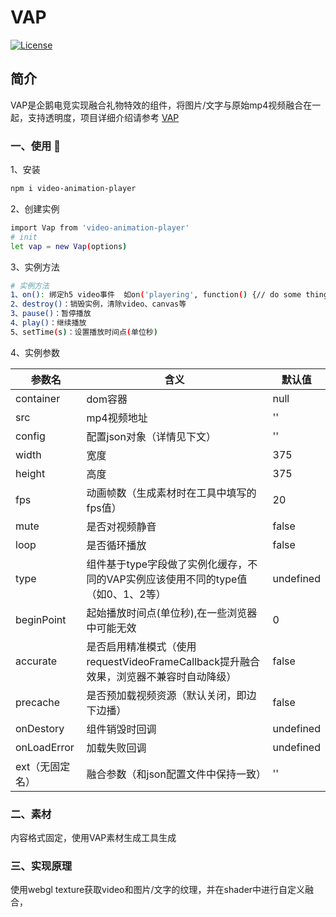 # VAP 

[![License](https://img.shields.io/badge/license-MIT-blue.svg?style=flat)](http://opensource.org/licenses/MIT)


## 简介
VAP是企鹅电竞实现融合礼物特效的组件，将图片/文字与原始mp4视频融合在一起，支持透明度，项目详细介绍请参考 [VAP](https://github.com/Tencent/vap)

### 一、使用 🔧

1、安装
``` bash
npm i video-animation-player
```

2、创建实例
``` bash
import Vap from 'video-animation-player'
# init
let vap = new Vap(options)
```

3、实例方法
``` bash
# 实例方法
1、on(): 绑定h5 video事件  如on('playering', function() {// do some thing})
2、destroy()：销毁实例，清除video、canvas等
3、pause()：暂停播放
4、play()：继续播放
5、setTime(s)：设置播放时间点(单位秒)
```

4、实例参数

参数名 | 含义 | 默认值
---- | ---  | ---
container | dom容器 | null
src |  mp4视频地址 | ''
config | 配置json对象（详情见下文）| ''
width | 宽度 | 375
height | 高度 | 375
fps | 动画帧数（生成素材时在工具中填写的fps值） | 20
mute | 是否对视频静音 | false
loop | 是否循环播放 | false
type | 组件基于type字段做了实例化缓存，不同的VAP实例应该使用不同的type值（如0、1、2等）| undefined
beginPoint | 起始播放时间点(单位秒),在一些浏览器中可能无效 | 0
accurate | 是否启用精准模式（使用requestVideoFrameCallback提升融合效果，浏览器不兼容时自动降级） | false
precache | 是否预加载视频资源（默认关闭，即边下边播） | false
onDestory | 组件销毁时回调 | undefined
onLoadError | 加载失败回调 | undefined
ext（无固定名） | 融合参数（和json配置文件中保持一致）| ''

### 二、素材
内容格式固定，使用VAP素材生成工具生成

### 三、实现原理

使用webgl texture获取video和图片/文字的纹理，并在shader中进行自定义融合，




